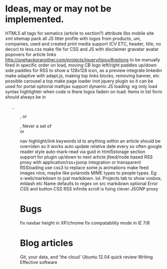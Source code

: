 # Ideas, may or may not be implemented.

HTML5 all tags for sematics (article to section?)
attribute libs
mobile site
xml sitemap
pack all JS
litter profile with logos from products, uni, companies, used and created
print media support (CV ETC, header, title, no decor)
to less.css 
make file for CSS and JS
with disclaimer
gravatar avatar
popovers for article links http://onehackoranother.com/projects/jquery/tipsy/#options
to be manually fired in specific order on load, moving CB logo 
left/right paddles
up/down side paddles for RSS
to show a 128x128 icon, as a preview
integrate linkedin
make adaptive with adapt.js, making top links blocks, removing banner, etc
possible carousel a top
make page loader inot jquery plugin so it can be used for portal
optional mathjax support
dynamic JS loading: eg only load syntax highlighter when code is there
logos fadein on load:
Items in list form should always be in <ul>, <ol>, or <dl>, Never a set of <div> or <p> nav
highlight/link keywords
id to anything within an article should be overriden so it works
auto update relative date every so often
google reader style auto-mark-read via guid in html5storage
section support for plugin
up/down to next article
jfeed/node based RSS proxy with application/rss+jsonp integration or transparent RSSloading
use css3 to replace some js animations
make feed images nice, maybe like polaroids
MIME types to people types. Eg: x-web/markdown to just markdown. lol.
Projects tab to show vosbox, mldash etc
Name defaults to regex on src
markdown optional
Error CSS and button CSS
RSS infinite scroll is fuing clever JSONP proxy

# Bugs

fix navbar height in XP/chrome
fix compatability mode in IE 7/8

# Blog articles

Git, your data, and 'the cloud'
Ubuntu 12.04 quick review
Writing Effective software
